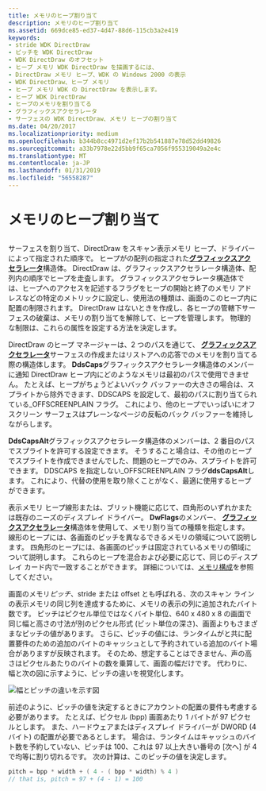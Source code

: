```yaml
---
title: メモリのヒープ割り当て
description: メモリのヒープ割り当て
ms.assetid: 669dce85-ed37-4d47-88d6-115cb3a2e419
keywords:
- stride WDK DirectDraw
- ピッチを WDK DirectDraw
- WDK DirectDraw のオフセット
- ヒープ メモリ WDK DirectDraw を描画するには、
- DirectDraw メモリ ヒープ、WDK の Windows 2000 の表示
- WDK DirectDraw、ヒープ メモリ
- ヒープ メモリ WDK の DirectDraw を表示します。
- ヒープ WDK DirectDraw
- ヒープのメモリを割り当てる
- グラフィックスアクセラレータ
- サーフェスの WDK DirectDraw、メモリ ヒープの割り当て
ms.date: 04/20/2017
ms.localizationpriority: medium
ms.openlocfilehash: b344b8cc4971d2ef17b2b541887e78d52dd49826
ms.sourcegitcommit: a33b7978e22d5bb9f65ca7056f955319049a2e4c
ms.translationtype: MT
ms.contentlocale: ja-JP
ms.lasthandoff: 01/31/2019
ms.locfileid: "56558287"
---
```

# <a name="memory-heap-allocation"></a>メモリのヒープ割り当て


## <span id="ddk_memory_heap_allocation_gg"></span><span id="DDK_MEMORY_HEAP_ALLOCATION_GG"></span>


サーフェスを割り当て、DirectDraw をスキャン表示メモリ ヒープ、ドライバーによって指定された順序で。 ヒープがの配列の指定された[**グラフィックスアクセラレータ**](https://msdn.microsoft.com/library/windows/hardware/ff570171)構造体。 DirectDraw は、グラフィックスアクセラレータ構造体、配列内の順序でヒープを走査します。 グラフィックスアクセラレータ構造体では、ヒープへのアクセスを記述するフラグをヒープの開始と終了のメモリ アドレスなどの特定のメトリックに設定し、使用法の種類は、画面のこのヒープ内に配置の制限されます。 DirectDraw はないときを作成し、各ヒープの管轄下サーフェスの破棄は、メモリの割り当てを解除して、ヒープを管理します。 物理的な制限は、これらの属性を設定する方法を決定します。

DirectDraw のヒープ マネージャーは、2 つのパスを通じて、 [**グラフィックスアクセラレータ**](https://msdn.microsoft.com/library/windows/hardware/ff570171)サーフェスの作成またはリストアへの応答でのメモリを割り当てる際の構造体します。 **DdsCaps**グラフィックスアクセラレータ構造体のメンバーに通知 DirectDraw ヒープ内にどのようなメモリは最初のパスで使用できません。 たとえば、ヒープがちょうどよいバック バッファーの大きさの場合は、スプライトから除外できます、DDSCAPS を設定して、最初のパスに割り当てられている\_OFFSCREENPLAIN フラグ。 これにより、他のヒープでいっぱいにオフスクリーン サーフェスはプレーンなページの反転のバック バッファーを維持しながらします。

**DdsCapsAlt**グラフィックスアクセラレータ構造体のメンバーは、2 番目のパスでスプライトを許可する設定できます。 そうすること場合は、その他のヒープでスプライトを作成できませんでした、問題のヒープでのみ、スプライトを許可できます。 DDSCAPS を指定しない\_OFFSCREENPLAIN フラグ**ddsCapsAlt**します。 これにより、代替の使用を取り除くことがなく、最適に使用するヒープができます。

表示メモリ ヒープ線形または、ブリット機能に応じて、四角形のいずれかまたは既存のニーズのディスプレイ ドライバー。 **DwFlags**のメンバー、 [**グラフィックスアクセラレータ**](https://msdn.microsoft.com/library/windows/hardware/ff570171)構造体を使用して、メモリ割り当ての種類を指定します。 線形のヒープには、各画面のピッチを異なるできるメモリの領域について説明します。 四角形のヒープには、各画面のピッチは固定されているメモリの領域について説明します。 これらのヒープを混合および必要に応じて、同じのディスプレイ カード内で一致することができます。 詳細については、[メモリ構成](memory-configurations.md)を参照してください。

画面のメモリ*ピッチ*、stride または offset とも呼ばれる、次のスキャン ラインの表示メモリの同じ列を達成するために、メモリの表示の列に追加されたバイト数です。 ピッチはピクセル単位ではなくバイト単位、640 x 480 x 8 の画面で同じ幅と高さの寸法が別のピクセル形式 (ビット単位の深さ)、画面よりもさまざまなピッチの値があります。 さらに、ピッチの値には、ランタイムがと共に配置要件のための追加のバイトのキャッシュとして予約されている追加のバイト場合がありますが反映されます。 そのため、想定することはできません、声の高さはピクセルあたりのバイトの数を乗算して、画面の幅だけです。 代わりに、幅と次の図に示すように、ピッチの違いを視覚化します。

![幅とピッチの違いを示す図](images/ddfig3.png)

前述のように、ピッチの値を決定するときにアカウントの配置の要件も考慮する必要があります。 たとえば、ピクセル (bpp) 画面あたり 1 バイトが 97 ピクセルとします。 また、ハードウェアまたはディスプレイ ドライバーが DWORD (4 バイト) の配置が必要であるとします。 場合は、ランタイムはキャッシュのバイト数を予約していない、ピッチは 100、これは 97 以上大きい番号の [次へ] が 4 で均等に割り切れるです。 次の計算は、このピッチの値を決定します。

```cpp
pitch = bpp * width + ( 4 - ( bpp * width) % 4 )
// that is, pitch = 97 + (4 - 1) = 100
```

 

 






